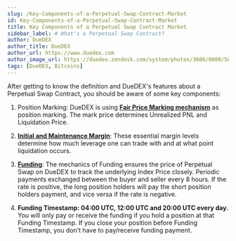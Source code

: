 ```yaml
---
slug: /Key-Components-of-a-Perpetual-Swap-Contract-Market
id: Key-Components-of-a-Perpetual-Swap-Contract-Market
title: Key Components of a Perpetual Swap Contract Market
sidebar_label: # What's a Perpetual Swap Contract?
author: DueDEX
author_title: DueDEX
author_url: https://www.duedex.com
author_image_url: https://duedex.zendesk.com/system/photos/3606/0800/5893/twitter4.png
tags: [DueDEX, Bitcoins]
---
```


After getting to know the definition and DueDEX's features about a Perpetual Swap Contract, you should be aware of some key components:

1. Position Marking: DueDEX is using  **[Fair Price Marking mechanism](https://duedex.zendesk.com/hc/en-us/articles/360024387254-Fair-Price-Marking-Mechanism)** as position marking. The mark price determines Unrealized PNL and Liquidation Price.

2.  **[Initial and Maintenance Margin](https://duedex.zendesk.com/hc/en-us/articles/360022356653-Initial-Margin-and-Maintenance-Margin)**: These essential margin levels determine how much leverage one can trade with and at what point liquidation occurs.

3.  **[Funding](https://duedex.zendesk.com/hc/en-us/sections/360004060994-Funding)**: The mechanics of Funding ensures the price of Perpetual Swap on DueDEX to track the underlying Index Price closely. Periodic payments exchanged between the buyer and seller every 8 hours. If the rate is positive, the long position holders will pay the short position holders payment, and vice versa if the rate is negative.

4. **Funding Timestamp: 04:00 UTC, 12:00 UTC and 20:00 UTC every day.** You will only pay or receive the funding if you hold a position at that Funding Timestamp. If you close your position before Funding Timestamp, you don’t have to pay/receive funding payment.